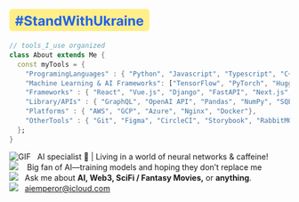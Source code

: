[![Stand With Ukraine](https://raw.githubusercontent.com/vshymanskyy/StandWithUkraine/main/badges/StandWithUkraine.svg)](https://stand-with-ukraine.pp.ua)
```dart
// tools_I_use organized
class About extends Me { 
  const myTools = {  
    "ProgramingLanguages" : { "Python", "Javascript", "Typescript", "C++", "Rust", "Golang", "Solidity"},
    "Machine Learning & AI Frameworks": ["TensorFlow", "PyTorch", "Hugging Face Transformers", "Scikit-learn"],
    "Frameworks" : { "React", "Vue.js", "Django", "FastAPI", "Next.js", "Node.js", "Cypress", "LangChain"},
    "Library/APIs" : { "GraphQL", "OpenAI API", "Pandas", "NumPy", "SQLAlchemy", "TensorFlow", "PyTorch" },
    "Platforms" : { "AWS", "GCP", "Azure", "Nginx", "Docker"},
    "OtherTools" : { "Git", "Figma", "CircleCI", "Storybook", "RabbitMQ" }
  };
}
```

<img alt="GIF" src="https://github.com/SP-XD/SP-XD/blob/main/images/Developer.gif" width="27" /> &nbsp; AI specialist 🤖 | Living in a world of neural networks & caffeine!<br>
<img src="https://github.com/SP-XD/SP-XD/blob/main/images/hyperkitty.gif?raw=true" width="22" />&nbsp;&nbsp;&nbsp; Big fan of AI—training models and hoping they don’t replace me <br>
<img src="https://github.com/SP-XD/SP-XD/blob/main/images/message.gif?raw=true" width="27" />&nbsp;&nbsp; Ask me about **AI, Web3, SciFi / Fantasy Movies,** or **anything**. <br>
<img src="https://github.com/SP-XD/SP-XD/blob/main/images/letterbox.gif?raw=true" width="27" />&nbsp;&nbsp; aiemperor@icloud.com<br>




    


